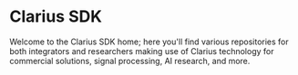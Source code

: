 # Clarius SDK

Welcome to the Clarius SDK home; here you'll find various repositories for both integrators and researchers making use of Clarius technology for commercial solutions, signal processing, AI research, and more.
